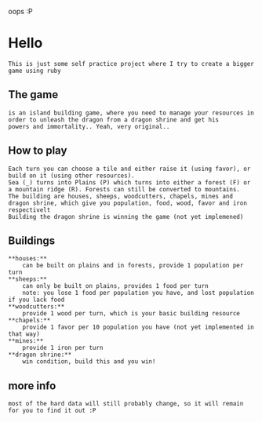 oops :P

Hello
=======================================
    This is just some self practice project where I try to create a bigger game using ruby

The game
--------
    is an island building game, where you need to manage your resources in
    order to unleash the dragon from a dragon shrine and get his
    powers and immortality.. Yeah, very original..

How to play
----------
    Each turn you can choose a tile and either raise it (using favor), or build on it (using other resources).
    Sea (_) turns into Plains (P) which turns into either a forest (F) or a mountain ridge (R). Forests can still be converted to mountains.
    The building are houses, sheeps, woodcutters, chapels, mines and dragon shrine, which give you population, food, wood, favor and iron respectivelt
    Building the dragon shrine is winning the game (not yet implemened)

Buildings
---------
    **houses:**
        can be built on plains and in forests, provide 1 population per turn
    **sheeps:**
        can only be built on plains, provides 1 food per turn
        note: you lose 1 food per population you have, and lost population if you lack food
    **woodcutters:**
        provide 1 wood per turn, which is your basic building resource
    **chapels:**
        provide 1 favor per 10 population you have (not yet implemented in that way)
    **mines:**
        provide 1 iron per turn
    **dragon shrine:**
        win condition, build this and you win!
more info
---------
    most of the hard data will still probably change, so it will remain for you to find it out :P